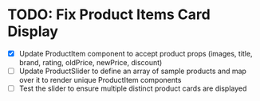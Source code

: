 # TODO: Fix Product Items Card Display

- [x] Update ProductItem component to accept product props (images, title, brand, rating, oldPrice, newPrice, discount)
- [ ] Update ProductSlider to define an array of sample products and map over it to render unique ProductItem components
- [ ] Test the slider to ensure multiple distinct product cards are displayed
